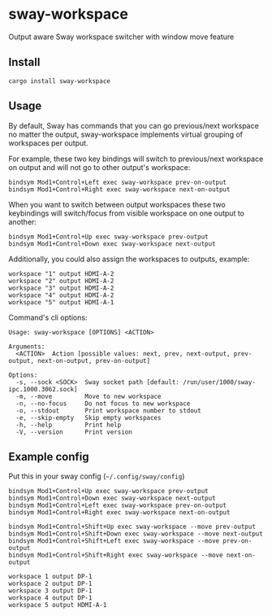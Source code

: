 # sway-workspace

Output aware Sway workspace switcher with window move feature

## Install

```
cargo install sway-workspace
```

## Usage

By default, Sway has commands that you can go previous/next workspace no matter the output, sway-workspace implements virtual grouping of workspaces per output.

For example, these two key bindings will switch to previous/next workspace on output and will not go to other output's workspace:

```
bindsym Mod1+Control+Left exec sway-workspace prev-on-output
bindsym Mod1+Control+Right exec sway-workspace next-on-output
```

When you want to switch between output workspaces these two keybindings will switch/focus from visible workspace on one output to another:

```
bindsym Mod1+Control+Up exec sway-workspace prev-output
bindsym Mod1+Control+Down exec sway-workspace next-output
```

Additionally, you could also assign the workspaces to outputs, example:

```
workspace "1" output HDMI-A-2
workspace "2" output HDMI-A-2
workspace "3" output HDMI-A-2
workspace "4" output HDMI-A-2
workspace "5" output HDMI-A-1
```

Command's cli options:

```
Usage: sway-workspace [OPTIONS] <ACTION>

Arguments:
  <ACTION>  Action [possible values: next, prev, next-output, prev-output, next-on-output, prev-on-output]

Options:
  -s, --sock <SOCK>  Sway socket path [default: /run/user/1000/sway-ipc.1000.3062.sock]
  -m, --move         Move to new workspace
  -n, --no-focus     Do not focus to new workspace
  -o, --stdout       Print workspace number to stdout
  -e, --skip-empty   Skip empty workspaces
  -h, --help         Print help
  -V, --version      Print version
```


## Example config

Put this in your sway config (`~/.config/sway/config`)

```
bindsym Mod1+Control+Up exec sway-workspace prev-output
bindsym Mod1+Control+Down exec sway-workspace next-output
bindsym Mod1+Control+Left exec sway-workspace prev-on-output
bindsym Mod1+Control+Right exec sway-workspace next-on-output

bindsym Mod1+Control+Shift+Up exec sway-workspace --move prev-output
bindsym Mod1+Control+Shift+Down exec sway-workspace --move next-output
bindsym Mod1+Control+Shift+Left exec sway-workspace --move prev-on-output
bindsym Mod1+Control+Shift+Right exec sway-workspace --move next-on-output

workspace 1 output DP-1
workspace 2 output DP-1
workspace 3 output DP-1
workspace 4 output DP-1
workspace 5 output HDMI-A-1
```
